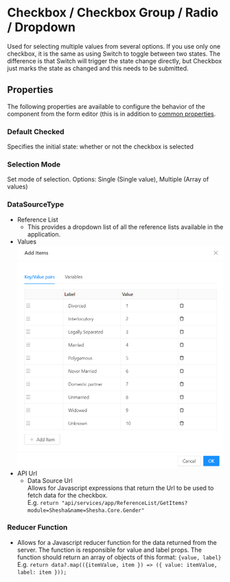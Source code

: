# Checkbox / Checkbox Group / Radio / Dropdown

Used for selecting multiple values from several options. If you use only one checkbox, it is the same as using Switch to toggle between two states. The difference is that Switch will trigger the state change directly, but Checkbox just marks the state as changed and this needs to be submitted.

[//]: # '<iframe width="100%" height="500" src="https://pd-docs-adminportal-test.shesha.dev/shesha/forms-designer/?id=f8794ef7-d146-4422-b523-4f34474c4fa3" title="Selects Components" ></iframe>'

## Properties

The following properties are available to configure the behavior of the component from the form editor (this is in addition to [common properties](/docs/front-end-basics/form-components/common-component-properties).

### Default Checked

 Specifies the initial state: whether or not the checkbox is selected

### Selection Mode

 Set mode of selection. Options: Single (Single value), Multiple (Array of values)

### DataSourceType

- Reference List
  - This provides a dropdown list of all the reference lists available in the application.
- Values
  ![Image](./images/checklist-values.png)
- API Url
  - Data Source Url<br/>
    Allows for Javascript expressions that return the Url to be used to fetch data for the checkbox.
    <br/>E.g. `return "api/services/app/ReferenceList/GetItems?module=Shesha&name=Shesha.Core.Gender"`

### Reducer Function

- Allows for a Javascript reducer function for the data returned from the server. The function is responsible for value and label props. The function should return an array of objects of this format: `{value, label}`
  <br/>E.g. `return data?.map(({itemValue, item }) => ({ value: itemValue, label: item }));`
